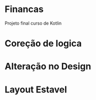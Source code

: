 # Financas
Projeto final curso de Kotlin

# Coreção de logica

# Alteração no Design

# Layout Estavel